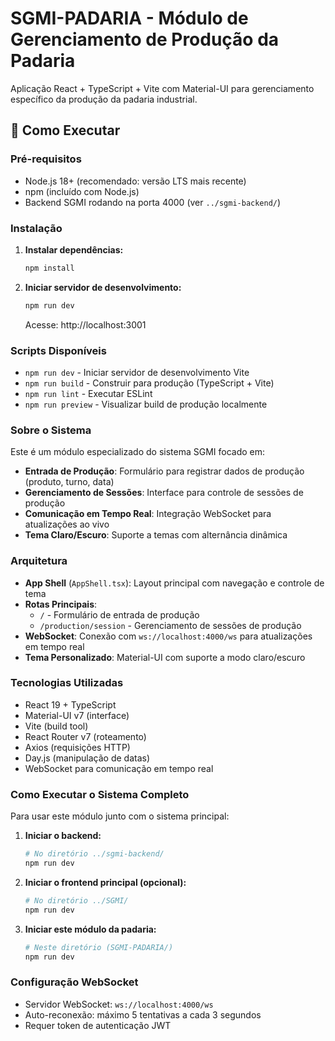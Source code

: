# SGMI-PADARIA - Módulo de Gerenciamento de Produção da Padaria

Aplicação React + TypeScript + Vite com Material-UI para gerenciamento específico da produção da padaria industrial.

## 🚀 Como Executar

### Pré-requisitos
- Node.js 18+ (recomendado: versão LTS mais recente)
- npm (incluído com Node.js)
- Backend SGMI rodando na porta 4000 (ver `../sgmi-backend/`)

### Instalação

1. **Instalar dependências:**
   ```bash
   npm install
   ```

2. **Iniciar servidor de desenvolvimento:**
   ```bash
   npm run dev
   ```
   
   Acesse: http://localhost:3001

### Scripts Disponíveis

- `npm run dev` - Iniciar servidor de desenvolvimento Vite
- `npm run build` - Construir para produção (TypeScript + Vite)
- `npm run lint` - Executar ESLint
- `npm run preview` - Visualizar build de produção localmente

### Sobre o Sistema

Este é um módulo especializado do sistema SGMI focado em:

- **Entrada de Produção**: Formulário para registrar dados de produção (produto, turno, data)
- **Gerenciamento de Sessões**: Interface para controle de sessões de produção
- **Comunicação em Tempo Real**: Integração WebSocket para atualizações ao vivo
- **Tema Claro/Escuro**: Suporte a temas com alternância dinâmica

### Arquitetura

- **App Shell** (`AppShell.tsx`): Layout principal com navegação e controle de tema
- **Rotas Principais**:
  - `/` - Formulário de entrada de produção
  - `/production/session` - Gerenciamento de sessões de produção
- **WebSocket**: Conexão com `ws://localhost:4000/ws` para atualizações em tempo real
- **Tema Personalizado**: Material-UI com suporte a modo claro/escuro

### Tecnologias Utilizadas

- React 19 + TypeScript
- Material-UI v7 (interface)
- Vite (build tool)  
- React Router v7 (roteamento)
- Axios (requisições HTTP)
- Day.js (manipulação de datas)
- WebSocket para comunicação em tempo real

### Como Executar o Sistema Completo

Para usar este módulo junto com o sistema principal:

1. **Iniciar o backend:**
   ```bash
   # No diretório ../sgmi-backend/
   npm run dev
   ```

2. **Iniciar o frontend principal (opcional):**
   ```bash
   # No diretório ../SGMI/
   npm run dev
   ```

3. **Iniciar este módulo da padaria:**
   ```bash
   # Neste diretório (SGMI-PADARIA/)
   npm run dev
   ```

### Configuração WebSocket

- Servidor WebSocket: `ws://localhost:4000/ws`
- Auto-reconexão: máximo 5 tentativas a cada 3 segundos
- Requer token de autenticação JWT
